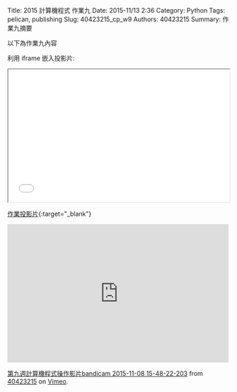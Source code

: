 Title: 2015 計算機程式 作業九
Date: 2015-11/13 2:36
Category: Python
Tags: pelican, publishing
Slug: 40423215_cp_w9
Authors: 40423215
Summary: 作業九摘要

以下為作業九內容

利用 iframe 嵌入投影片:

<iframe src="40423215_cp_w9_p.html" width="500" height="300"></iframe>

[作業投影片](40423215_cp_w9_p.html){:target="_blank"}

<iframe src="https://player.vimeo.com/video/145030461" width="500" height="313" frameborder="0" webkitallowfullscreen mozallowfullscreen allowfullscreen></iframe> <p><a href="https://vimeo.com/145030461">第九週計算機程式操作影片bandicam 2015-11-08 15-48-22-203</a> from <a href="https://vimeo.com/user45597735">40423215</a> on <a href="https://vimeo.com">Vimeo</a>.</p>